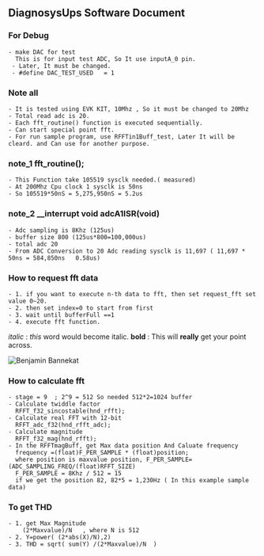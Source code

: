 ## DiagnosysUps Software Document
### For Debug 
	- make DAC for test
	  This is for input test ADC, So It use inputA_0 pin. 
	 - Later, It must be changed.
	 - #define DAC_TEST_USED   = 1
### Note all 
    - It is tested using EVK KIT, 10Mhz , So it must be changed to 20Mhz 
    - Total read adc is 20.
    - Each fft_routine() function is executed sequentially. 
    - Can start special point fft. 
    - For run sample program, use RFFTin1Buff_test, Later It will be cleard. and Can use for another purpose.
### note_1 fft_routine();
	- This Function take 105519 sysclk needed.( measured)
    - At 200Mhz Cpu clock 1 sysclk is 50ns 
    - So 105519*50nS = 5,275,950nS = 5.2us

### note_2 __interrupt void adcA1ISR(void)  
	- Adc sampling is 8Khz (125us)
	- buffer size 800 (125us*800=100,000us)
	- total adc 20
	- From ADC Conversion to 20 Adc reading sysclk is 11,697 ( 11,697 * 50ns = 584,850ns   0.58us) 

### How to request fft data
	- 1. if you want to execute n-th data to fft, then set request_fft set value 0~20.
	- 2. then set index=0 to start from first 
	- 3. wait until bufferFull ==1
	- 4. execute fft function.


_italic_  : _this_ word would become italic. 
**bold**  : This will **really** get your point across.


![Benjamin Bannekat](https://upload.wikimedia.org/wikipedia/commons/5/56/Tiger.50.jpg)

### How to calculate fft
	- stage = 9  ; 2^9 = 512 So needed 512*2=1024 buffer
    - Calculate twiddle factor
      RFFT_f32_sincostable(hnd_rfft);        
	- Calculate real FFT with 12-bit
      RFFT_adc_f32(hnd_rfft_adc);
    - Calculate magnitude 
      RFFT_f32_mag(hnd_rfft);             
    - In the RFFTmagBuff, get Max data position And Caluate frequency
      frequency =(float)F_PER_SAMPLE * (float)position;
      where position is maxvalue position, F_PER_SAMPLE=(ADC_SAMPLING_FREQ/(float)RFFT_SIZE) 
      F_PER_SAMPLE = 8Khz / 512 = 15
      if we get the position 82, 82*5 = 1,230Hz ( In this example sample data)
### To get THD 
	- 1. get Max Magnitude
		(2*Maxvalue)/N   , where N is 512
	- 2. Y=power( (2*abs(X)/N),2)  
	- 3. THD = sqrt( sum(Y) /(2*Maxvalue)/N  )

